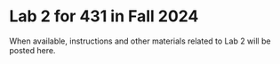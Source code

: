 # Lab 2 for 431 in Fall 2024

When available, instructions and other materials related to Lab 2 will be posted here.
